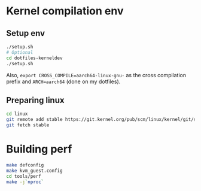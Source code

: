 # Kernel compilation env

## Setup env

```sh
./setup.sh
# Optional
cd dotfiles-kerneldev
./setup.sh
```

Also, `export CROSS_COMPILE=aarch64-linux-gnu-` as the cross compilation prefix and `ARCH=aarch64` (done on my dotfiles).

## Preparing linux

```sh
cd linux
git remote add stable https://git.kernel.org/pub/scm/linux/kernel/git/stable/linux
git fetch stable
```
# Building perf

``` sh
make defconfig
make kvm_guest.config
cd tools/perf
make -j`nproc`
```

